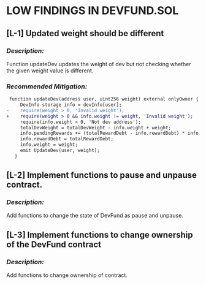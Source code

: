 # LOW FINDINGS IN DEVFUND.SOL

## [L-1] Updated weight should be different

### *Description:*
Function updateDev updates the weight of dev but not checking whether the given weight value is different.

### *Recommended Mitigation:*

```diff
 function updateDev(address user, uint256 weight) external onlyOwner {
     DevInfo storage info = devInfo[user];
-    require(weight > 0, 'Invalid weight');
+    require(weight > 0 && info.weight != weight, 'Invalid weight');
     require(info.weight > 0, 'Not dev address');
     totalDevWeight = totalDevWeight - info.weight + weight;
     info.pendingRewards += (totalRewardDebt - info.rewardDebt) * info.weight;
     info.rewardDebt = totalRewardDebt;
     info.weight = weight;
     emit UpdateDev(user, weight);
   }
```

## [L-2] Implement functions to pause and unpause contract.

### *Description:*
Add functions to change the state of DevFund as pause and unpause.

## [L-3] Implement functions to change ownership of the DevFund contract

### *Description:* 
Add functions to change ownership of contract.

